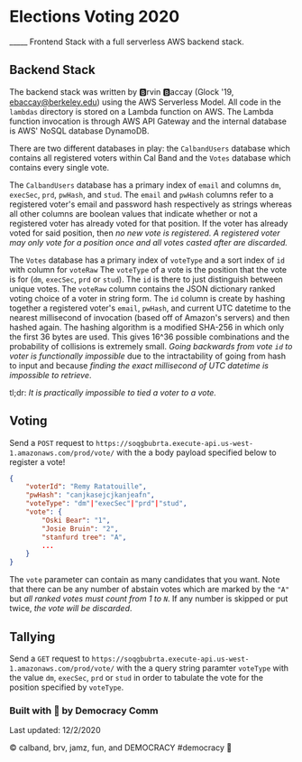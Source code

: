 # Elections Voting 2020
_____ Frontend Stack with a full serverless AWS backend stack.


## Backend Stack
The backend stack was written by 🅱️rvin 🅱️accay (Glock '19, ebaccay@berkeley.edu) using the AWS Serverless Model. All code  in the `lambdas` 
directory is stored on a Lambda function on AWS. The Lambda function invocation is through AWS API Gateway and the 
internal database is AWS' NoSQL database DynamoDB.

There are two different databases in play: the `CalbandUsers` 
database which contains all registered voters within Cal Band and the `Votes` database which contains every single vote.

The `CalbandUsers` database has a primary index of `email` and columns `dm`, `execSec`, `prd`, `pwHash`, and `stud`.
The `email` and `pwHash` columns refer to a registered voter's email and password hash respectively as strings whereas 
all other columns are boolean values that indicate whether or not a registered voter has already voted for that 
position. If the voter has already voted for said position, then _no new vote is registered. A registered voter may only
vote for a position once and all votes casted after are discarded._

The `Votes` database has a primary index of `voteType` and a sort index of `id` with column for `voteRaw` The `voteType`
of a vote is the position that the vote is for (`dm`, `execSec`, `prd` or `stud`). The `id` is there to just distinguish
between unique votes. The `voteRaw` column contains the JSON dictionary ranked voting choice of a voter in string form. 
The `id` column is create by hashing together a registered voter's `email`, `pwHash`, and current
UTC datetime to the nearest millisecond of invocation (based off of Amazon's servers) and then hashed again. The hashing
algorithm is a modified SHA-256 in which only the first 36 bytes are used. This gives 16^36 possible combinations and
the probability of collisions is extremely small. _Going backwards from vote `id` to voter is functionally impossible_ 
due to the intractability of going from hash to input and because _finding the exact millisecond of UTC datetime is 
impossible to retrieve_.

tl;dr: _It is practically impossible to tied a voter to a vote._

## Voting
Send a `POST` request to `https://soqgbubrta.execute-api.us-west-1.amazonaws.com/prod/vote/` with the a body payload 
specified below to register a vote!

```json
{
    "voterId": "Remy Ratatouille",
    "pwHash": "canjkasejcjkanjeafn",
    "voteType": "dm"|"execSec"|"prd"|"stud",
    "vote": {
        "Oski Bear": "1",
        "Josie Bruin": "2",
        "stanfurd tree": "A",
        ...
    }
}
```

The `vote` parameter can contain as many candidates that you want. Note that there can be any number of abstain votes 
which are marked by the `"A"` but _all ranked votes must count from 1 to `N`_. If any number is skipped or put twice, 
_the vote will be discarded_.

## Tallying
Send a `GET` request to `https://soqgbubrta.execute-api.us-west-1.amazonaws.com/prod/vote/` with the a query string
paramter `voteType` with the value `dm`, `execSec`, `prd` or `stud` in order to tabulate the vote for the position 
specified by `voteType`.

### Built with 💙 by Democracy Comm
Last updated: 12/2/2020

© calband, brv, jamz, fun, and DEMOCRACY #democracy 😤
